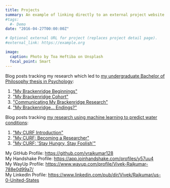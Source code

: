 ```yaml
---
title: Projects
summary: An example of linking directly to an external project website using `external_link`.
#tags:
  #- Demo
date: "2016-04-27T00:00:00Z"

# Optional external URL for project (replaces project detail page).
#external_link: https://example.org

image:
  caption: Photo by Toa Heftiba on Unsplash
  focal_point: Smart
---
```

Blog posts tracking my research which led to <a href="https://d-scholarship.pitt.edu/47286/">my undergraduate Bachelor of Philosophy thesis in Psychology</a>:

<ol>
  <li>
    <a href="https://pitthonors.blog/2022/05/25/brackenridge-blog-post-1-beginnings/">"My Brackenridge Beginnings"</a>
  </li>
  <li>
    <a href="https://pitthonors.blog/2022/07/25/my-brackenridge-cohort-3/">"My Brackenridge Cohort"</a>
  </li>
  <li>
    <a href="https://pitthonors.blog/2022/07/31/communicating-my-brackenridge-research/">"Communicating My Brackenridge Research"</a>
  </li>
  <li>
    <a href="https://pitthonors.blog/2022/08/04/my-brackenridge-endings/">"My Brackenridge... Endings?"</a>
  </li>
</ol>

Blog posts tracking <a href="https://www.undergradstudies.pitt.edu/research-fair/fall-2024-research-and-creative-fair-participants">my research using machine learning to predict water conditions</a>:

<ol>
  <li>
    <a href="https://pitthonors.blog/2023/09/29/my-curf-introduction/">"My CURF Introduction"</a>
  </li>
  <li>
    <a href="https://pitthonors.blog/2023/10/20/my-curf-becoming-a-researcher/">"My CURF: Becoming a Researcher"</a>
  </li>
  <li>
    <a href="https://pitthonors.blog/2023/12/01/my-curf-stay-hungry-stay-foolish/">"My CURF: 'Stay Hungry, Stay Foolish'"</a>
  </li>
</ol>

My GitHub Profile: <a href="https://github.com/vrajkumar128">https://github.com/vrajkumar128</a><br />
My Handshake Profile: <a href="https://app.joinhandshake.com/profiles/y57uu4">https://app.joinhandshake.com/profiles/y57uu4</a><br />
My WayUp Profile: <a href="https://www.wayup.com/profile/Vivek-Rajkumar-788e0d99a7/">https://www.wayup.com/profile/Vivek-Rajkumar-788e0d99a7/</a><br />
My LinkedIn Profile: <a href="https://www.linkedin.com/pub/dir/Vivek/Rajkumar/us-0-United-States">https://www.linkedin.com/pub/dir/Vivek/Rajkumar/us-0-United-States</a>